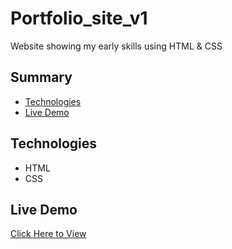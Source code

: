 # Portfolio_site_v1

Website showing my early skills using HTML & CSS

## Summary

- [Technologies](#technologies)
- [Live Demo](#live-demo)

## Technologies

- HTML
- CSS

## Live Demo

[Click Here to View](https://clue355.github.io/personal_site_v1/)
